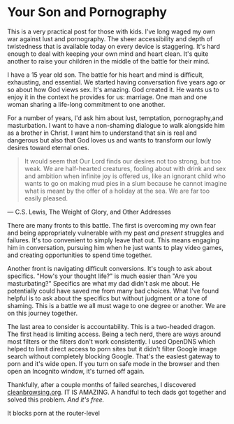 # Your Son and Pornography

This is a very practical post for those with kids. I've long waged my own war against lust and pornography. The sheer accessibility and depth of twistedness that is available today on every device is staggering. It's hard enough to deal with keeping your own mind and heart clean. It's quite another to raise your children in the middle of the battle for their mind.

I have a 15 year old son. The battle for his heart and mind is difficult, exhausting, and essential. We started having conversation five years ago or so about how God views sex. It's amazing. God created it. He wants us to enjoy it in the context he provides for us: marriage. One man and one woman sharing a life-long commitment to one another.

For a number of years, I'd ask him about lust, temptation, pornography,and masturbation. I want to have a non-shaming dialogue to walk alongside him as a brother in Christ. I want him to understand that sin is real and dangerous but also that God loves us and wants to transform our lowly desires toward eternal ones.

> It would seem that Our Lord finds our desires not too strong, but too weak. We are half-hearted creatures, fooling about with drink and sex and ambition when infinite joy is offered us, like an ignorant child who wants to go on making mud pies in a slum because he cannot imagine what is meant by the offer of a holiday at the sea. We are far too easily pleased.

― C.S. Lewis, The Weight of Glory, and Other Addresses

There are many fronts to this battle. The first is overcoming my own fear and being appropriately vulnerable with my past *and present* struggles and failures. It's too convenient to simply leave that out. This means engaging him in conversation, pursuing him when he just wants to play video games, and creating opportunities to spend time together.

Another front is navigating difficult conversions. It's tough to ask about specifics. "How's your thought life?" is much easier than "Are you masturbating?" Specifics are what my dad didn't ask me about. He potentially could have saved me from many bad choices. What I've found helpful is to ask about the specifics but without judgment or a tone of shaming. This is a battle we all must wage to one degree or another. We are on this journey together.

The last area to consider is accountability. This is a two-headed dragon. The first head is limiting access. Being a tech nerd, there are ways around most filters or the filters don't work consistently. I used OpenDNS which helped to limit direct access to porn sites but it didn't filter Google image search without completely blocking Google. That's the easiest gateway to porn and it's wide open. If you turn on safe mode in the browser and then open an Incognito window, it's turned off again.

Thankfully, after a couple months of failed searches, I discovered [cleanbrowsing.org](http://cleanbrowsering.org). IT IS AMAZING. A handful to tech dads got together and solved this problem. *And it's free.*

It blocks porn at the router-level